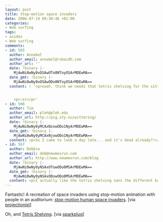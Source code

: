 ```yaml
---
layout: post
title: Stop-motion space invaders
date: 2006-07-19 09:30:46 +01:00
categories:
- Web surfing
tags:
- asides
- Web surfing
comments:
- id: 565
  author: Annabel
  author_email: annabel@rubaidh.com
  author_url: ''
  date: !binary |-
    MjAwNi0wNy0xOSAwOTo0NToyOSArMDEwMA==
  date_gmt: !binary |-
    MjAwNi0wNy0xOSAwODo0NToyOSArMDEwMA==
  content: ! '<p>oooh, think we needs that tetris shelving for the sitting room!!</p>


    <p>:o)</p>'
- id: 566
  author: Tim
  author_email: pleh@pleh.edu
  author_url: http://pig.sty.nu/wittering/
  date: !binary |-
    MjAwNi0wNy0yMCAxNzowODo1NyArMDEwMA==
  date_gmt: !binary |-
    MjAwNi0wNy0yMCAxNjowODo1NyArMDEwMA==
  content: <p>So I came to look a day late... and it's dead already?!</p>
- id: 567
  author: Debbie
  author_email: deb@newmexrun.com
  author_url: http://www.newmexrun.com/blog
  date: !binary |-
    MjAwNi0wNy0yNSAxOTowODo0MSArMDEwMA==
  date_gmt: !binary |-
    MjAwNi0wNy0yNSAxODowODo0MSArMDEwMA==
  content: <p>I actually like the tetris shelving sans the different background colors.</p>
---
```

Fantastic!  A recreation of space invaders using stop-motion animation with people in an auditorium: [stop-motion human space invaders](http://www.pistolwimp.com/media/48474).  [via [projectionist](http://project.ioni.st/)]

Oh, and [Tetris Shelving](http://bravespacedesign.com/product_tetris_flat.php).  [via [sparkplug](http://www.firewheeldesign.com/sparkplug/)]
